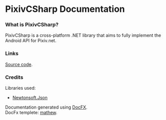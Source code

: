 # PixivCSharp Documentation

### What is PixivCSharp?
PixivCSharp is a cross-platform .NET library that aims to fully implement the Android API for Pixiv.net.

### Links

[Source code](https://github.com/An-Owlbear/PixivCSharp).

### Credits

Libraries used:<br>
* [Newtonsoft.Json](https://www.newtonsoft.com/json)

Documentation generated using [DocFX](https://dotnet.github.io/docfx/). <br>
DocFx templete: [mathew](https://github.com/MathewSachin/docfx-tmpl).